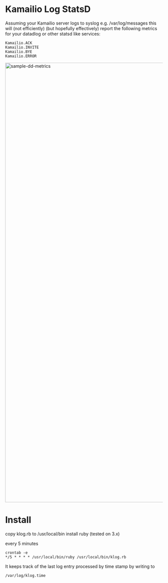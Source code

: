 # Kamailio Log StatsD

Assuming your Kamailio server logs to syslog e.g. /var/log/messages this will (not efficiently) (but hopefully effectively)
report the following metrics for your datadlog or other statsd like services:

```
Kamailio.ACK
Kamailio.INVITE
Kamailio.BYE
Kamailio.ERROR
```

<img width="1403" alt="sample-dd-metrics" src="https://user-images.githubusercontent.com/1568/224875137-e3cc7631-61af-4f7c-be08-1181e2ee7da0.png">

# Install

copy klog.rb to /usr/local/bin
install ruby (tested on 3.x)

every 5 minutes
```
crontab -e
*/5 * * * * /usr/local/bin/ruby /usr/local/bin/klog.rb
```

It keeps track of the last log entry processed by time stamp by writing to 
```
/var/log/klog.time
```
